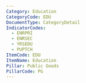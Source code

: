 ```yaml
---
Category: Education
CategoryCode: EDU
DocumentType: CategoryDetail
IndicatorCodes:
  - ENRPRI
  - ENRSEC
  - YRSEDU
  - PUPTCH
ItemCode: EDU
ItemName: Education
Pillar: Public Goods
PillarCode: PG
---
```


